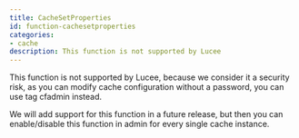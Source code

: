 ```yaml
---
title: CacheSetProperties
id: function-cachesetproperties
categories:
- cache
description: This function is not supported by Lucee
---
```


This function is not supported by Lucee, because we consider it a security risk, as you can modify cache configuration without a password, you can use tag cfadmin instead. 

We will add support for this function in a future release, but then you can enable/disable this function in admin for every single cache instance.
